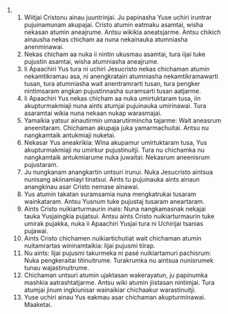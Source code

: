 <ol>
  <li>
    <ol>
      <li>Wiitjai Cristonu ainau juuntrinjai. Ju papinasha Yuse uchiri iruntrar pujuinamunam akupajai. Cristo atumin eatmaku asamtai, wisha nekasan atumin aneajrume. Antsu wikikia aneatsjarme. Antsu chikich ainausha nekas chicham aa nuna nekainauka atumniasha anenminawai.</li>
      <li>Nekas chicham aa nuka ii nintin ukusmau asamtai, tura iijai tuke pujustin asamtai, wisha atumniasha aneajrume.</li>
      <li>Ii Apaachiri Yus tura ni uchiri Jesucristo nekas chichaman atumin nekamtikramau asa, ni anengkratairi atumniasha nekamtikramawarti tusan, tura atumniasha wait anentramrarti tusan, tura pengker nintimsaram angkan pujustinnasha suramsarti tusan aatjarme.</li>
      <li>Ii Apaachiri Yus nekas chicham aa nuka umirtuktaram tusa, iin akupturmakmiaji nuna aints atumjai pujuinauka umirinawai. Tura asaramtai wikia nuna nekaan nukap warasmajai.</li>
      <li>Yamaikia yatsur ainautirmin umaarutirmincha tajarme: Wait aneasrum aneenitaram. Chichaman akupaja juka yamarmachuitai. Antsu nu nangkamtaik antukmiaji nuketai.</li>
      <li>Nekasar Yus aneakrikia: Wína akupamur umirtuktaram tusa, Yus akupturmakmiaji nu umirkur pujustinuitji. Tura nu chichamka nu nangkamtaik antukmiarume nuka juwaitai: Nekasrum aneenisrum pujustaram.</li>
      <li>Ju nungkanam anangkartin untsuri irunui. Nuka Jesucristo aintsua nunisang akiinamiayi tinatsui. Aints tu pujuinauka aints ainaun anangkinau asar Cristo nemase ainawai.</li>
      <li>Yus atumin takatan suramsamia nuna mengkatrukai tusaram wainkataram. Antsu Yusnum tuke pujustaj tusaram aneartaram.</li>
      <li>Aints Cristo nuikiarturmaurin inais: Nuna nangkamasnak nekajai tauka Yusjaingkia pujatsui. Antsu aints Cristo nuikiarturmaurin tuke umirak pujakka, nuka ii Apaachiri Yusjai tura ni Uchirijai tsanias pujawai.</li>
      <li>Aints Cristo chichamen nuikiartichutiat wait chichaman atumin nuitamrartas wininamtaikia: Iijai pujusmi tiirap.</li>
      <li>Nu aints: Iijai pujusmi takurmeka ni pasé nuikiartamuri pachisrum: Nuka pengkeraitai titinuitrume. Turakrumka nu aintsua nunisrumek tunau wajastinuitrume.</li>
      <li>Chichaman untsuri atumin ujaktasan wakerayatun, ju papinumka mashkia aatrashtatjarme. Antsu wiki atumin jiistasan nintimjai. Tura atumjai jinum ingkiunisar wainaikiar chichaakur warastinuitji.</li>
      <li>Yuse uchiri ainau Yus eakmau asar chichaman akupturminawai. Maaketai.</li>
    </ol>
  </li>
</ol>
